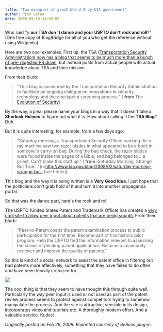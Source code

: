 ```yaml
---
title: "Two examples of great Web 2.0 by USA government"
author: Pito Salas
date: 2008-08-30 13:00:02
---
```



Who said "y **our TSA don 't dance and your USPTO don't rock and roll**?" (One
free copy of BlogBridge for all of you who get the reference without using
Wikipedia)

Here are two cool examples. First up, the TSA ([Transportation Security
Administration) now has a blog that seems to be much more than a bunch of pre-
digested PR drivel](<http://www.tsa.gov/blog/>), but instead posts from actual
people with actual knowledge about TSA and their mission.

From their blurb:

> "This blog is sponsored by the Transportation Security Administration to
> facilitate an ongoing dialogue on innovations in security, technology and
> the checkpoint screening process." ( **from** The [Evolution of
> Security](<http://www.tsa.gov/blog/>))

By the way, a plea: please name your blogs in a way that it doesn't take a
**Sherlock Holmes** to figure out what it is. How about calling it the **TSA
Blog**? Duh.

But it is quite interesting, for example, from a few days ago:

> "Saturday morning, a Transportation Security Officer working the x-ray
> machine saw two razor blades in what appeared to be a book in someone's
> carry-on bag. During the bag check, the razor blades were found inside the
> pages of a Bible, and bag belonged to… a priest. Can't make this stuff up."
> ( **from** [Saturday Morning, Strange But
> True…"](<http://www.tsa.gov/blog/2008/02/saturday-morning-strange-but-
> true.html>))

This blog and the way it is being written is a **Very Good Idea**. I just hope
that the politicians don't grab hold of it and turn it into another propaganda
portal.

So that was the dance part, here's the rock and roll.

The USPTO (United States Patent and Trademark Office) has created a [very cool
site to allow peer input about patents that are being
sought.](<http://www.peertopatent.org/>) From their blurb:

> "Peer-to-Patent opens the patent examination process to public participation
> for the first time. Become part of this historic pilot program. Help the
> USPTO find the information relevant to assessing the claims of pending
> patent applications. Become a community reviewer and improve the quality of
> patents."

So this is kind of a social network to assist the patent office in filtering
out bad patents more effectively, something that they have failed to do often
and have been heavily criticized for.

![](https://i0.wp.com/www.peertopatent.org/images/540map.gif?resize=540%2C136)

The cool thing is that they seem to have thought this through quite well.
Particularly the way peer input is used or not used as part of the patent
review process seems to protect against competitors trying to somehow
manipulate the process. And the site is attractive, sensible in its design,
incorporates video and tutorials etc. A thoroughly modern effort. And a
valuable service. Kudos!

_Originally posted on Feb 28, 2008. Reprinted courtesy of ReRuns plug-in._


